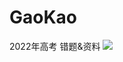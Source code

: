 # GaoKao
2022年高考 错题&amp;资料
![](https://pure-svg-countdown.skk.moe/timer?title=2022%E5%B9%B4%E9%AB%98%E8%80%83&finish=%E9%AB%98%E8%80%83%EF%BC%81%EF%BC%81&time=2022-06-07T09%3A00%3A00.000Z#.png)
